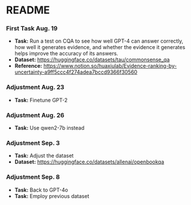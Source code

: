# README

### First Task Aug. 19

+ **Task:** Run a test on CQA to see how well GPT-4 can answer correctly, how well it generates evidence, and whether the evidence it generates helps improve the accuracy of its answers.
+ **Dataset:** https://huggingface.co/datasets/tau/commonsense_qa
+ **Reference:** https://www.notion.so/huaxiulab/Evidence-ranking-by-uncertainty-a9ff5ccc4f274adea7bccd9366f30560

### Adjustment Aug. 23

+ **Task:** Finetune GPT-2

### Adjustment Aug. 26

+ **Task:** Use qwen2-7b instead

### Adjustment Sep. 3

+ **Task:** Adjust the dataset
+ **Dataset:** https://huggingface.co/datasets/allenai/openbookqa

### Adjustment Sep. 8

+ **Task:** Back to GPT-4o
+ **Task:** Employ previous dataset
